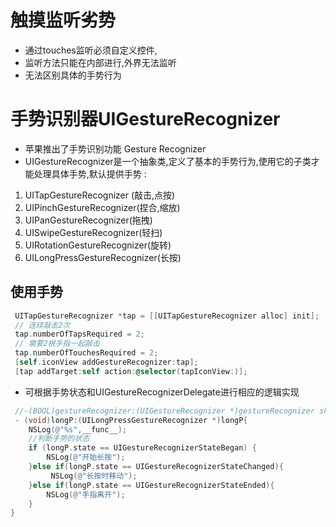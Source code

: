 ##



# 触摸监听劣势
* 通过touches监听必须自定义控件,
* 监听方法只能在内部进行,外界无法监听
* 无法区别具体的手势行为

# 手势识别器UIGestureRecognizer
* 苹果推出了手势识别功能 Gesture Recognizer
* UIGestureRecognizer是一个抽象类,定义了基本的手势行为,使用它的子类才能处理具体手势,默认提供手势 : 

 1. UITapGestureRecognizer (敲击,点按)
 2. UIPinchGestureRecognizer(捏合,缩放)
 3. UIPanGestureRecognizer(拖拽)
 4. UISwipeGestureRecognizer(轻扫)
 5. UIRotationGestureRecognizer(旋转)
 6. UILongPressGestureRecognizer(长按)
 
## 使用手势
```objectivec
 UITapGestureRecognizer *tap = [[UITapGestureRecognizer alloc] init];
 // 连续敲击2次
 tap.numberOfTapsRequired = 2;
 // 需要2根手指一起敲击
 tap.numberOfTouchesRequired = 2;
 [self.iconView addGestureRecognizer:tap];
 [tap addTarget:self action:@selector(tapIconView:)];
 ```
 * 可根据手势状态和UIGestureRecognizerDelegate进行相应的逻辑实现
 
```objectivec
 //-(BOOL)gestureRecognizer:(UIGestureRecognizer *)gestureRecognizer shouldReceiveTouch:(UITouch *)touch;
 - (void)longP:(UILongPressGestureRecognizer *)longP{
    NSLog(@"%s",__func__);
    //判断手势的状态
    if (longP.state == UIGestureRecognizerStateBegan) {
        NSLog(@"开始长按");
    }else if(longP.state == UIGestureRecognizerStateChanged){
         NSLog(@"长按时移动");
    }else if(longP.state == UIGestureRecognizerStateEnded){
        NSLog(@"手指离开");
    }
}
```

